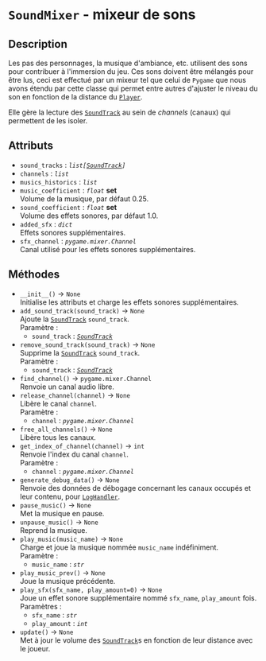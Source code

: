 # `SoundMixer` - mixeur de sons
## Description
Les pas des personnages, la musique d'ambiance, etc. utilisent des sons pour contribuer à l'immersion du jeu. 
Ces sons doivent être mélangés pour être lus, ceci est effectué par un mixeur tel que celui de `Pygame` que 
nous avons étendu par cette classe qui permet entre autres d'ajuster le niveau du son en fonction de la distance du [`Player`](player.md).

Elle gère la lecture des [`SoundTrack`](sound_track.md) au sein de *channels* (canaux) qui permettent de les isoler.

## Attributs
- `sound_tracks` : *`list[`[`SoundTrack`](sound_track.md)`]`*
- `channels` : *`list`*
- `musics_historics` : *`list`*
- `music_coefficient` : *`float`* **set** \
  Volume de la musique, par défaut 0.25.
- `sound_coefficient` : *`float`* **set** \
  Volume des effets sonores, par défaut 1.0.
- `added_sfx` : *`dict`* \
  Effets sonores supplémentaires.
- `sfx_channel` : *`pygame.mixer.Channel`* \
  Canal utilisé pour les effets sonores supplémentaires.

## Méthodes
- `__init__()` &rarr; `None` \
  Initialise les attributs et charge les effets sonores supplémentaires.
- `add_sound_track(sound_track)` &rarr; `None` \
  Ajoute la [`SoundTrack`](sound_track.md) `sound_track`. \
  Paramètre :
  * `sound_track` : *[`SoundTrack`](sound_track.md)*
- `remove_sound_track(sound_track)` &rarr; `None` \
  Supprime la [`SoundTrack`](sound_track.md) `sound_track`. \
  Paramètre :
  * `sound_track` : *[`SoundTrack`](sound_track.md)*
- `find_channel()` &rarr; `pygame.mixer.Channel` \
  Renvoie un canal audio libre.
- `release_channel(channel)` &rarr; `None` \
  Libère le canal `channel`. \
  Paramètre :
  * `channel` : *`pygame.mixer.Channel`*
- `free_all_channels()` &rarr; `None` \
  Libère tous les canaux.
- `get_index_of_channel(channel)` &rarr; `int` \
  Renvoie l'index du canal `channel`. \
  Paramètre :
  * `channel` : *`pygame.mixer.Channel`*
- `generate_debug_data()` &rarr; `None` \
  Renvoie des données de débogage concernant les canaux occupés et leur contenu, pour [`LogHandler`](log_handler.md).
- `pause_music()` &rarr; `None` \
  Met la musique en pause.
- `unpause_music()` &rarr; `None` \
  Reprend la musique.
- `play_music(music_name)` &rarr; `None` \
  Charge et joue la musique nommée `music_name` indéfiniment. \
  Paramètre :
  * `music_name` : *`str`*
- `play_music_prev()` &rarr; `None` \
  Joue la musique précédente.
- `play_sfx(sfx_name, play_amount=0)` &rarr; `None` \
  Joue un effet sonore supplémentaire nommé `sfx_name`, `play_amount` fois. \
  Paramètres :
  * `sfx_name` : *`str`*
  * `play_amount` : *`int`*
- `update()` &rarr; `None` \
  Met à jour le volume des [`SoundTrack`](sound_track.md)s en fonction de leur distance avec le joueur.